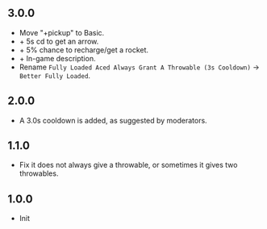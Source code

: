## 3.0.0
- Move "+pickup" to Basic.
- \+ 5s cd to get an arrow.
- \+ 5% chance to recharge/get a rocket.
- \+ In-game description.
- Rename `Fully Loaded Aced Always Grant A Throwable (3s Cooldown)` -> `Better Fully Loaded`.

## 2.0.0
- A 3.0s cooldown is added, as suggested by moderators.

## 1.1.0
- Fix it does not always give a throwable, or sometimes it gives two throwables.

## 1.0.0
- Init